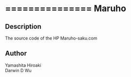 ===============
	Maruho 
===============

## Description
The source code of the HP Maruho-saku.com

## Author
Yamashita Hiroaki<br>
Darwin D Wu
